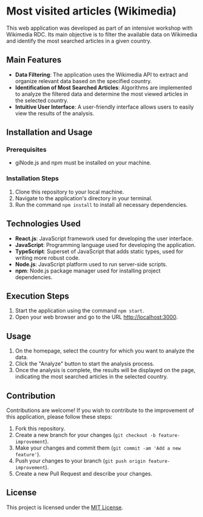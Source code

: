 
# Most visited articles (Wikimedia)

This web application was developed as part of an intensive workshop with Wikimedia RDC. Its main objective is to filter the available data on Wikimedia and identify the most searched articles in a given country.

## Main Features

- **Data Filtering**: The application uses the Wikimedia API to extract and organize relevant data based on the specified country.
- **Identification of Most Searched Articles**: Algorithms are implemented to analyze the filtered data and determine the most viewed articles in the selected country.
- **Intuitive User Interface**: A user-friendly interface allows users to easily view the results of the analysis.

## Installation and Usage

### Prerequisites

- giNode.js and npm must be installed on your machine.

### Installation Steps

1. Clone this repository to your local machine.
2. Navigate to the application's directory in your terminal.
3. Run the command `npm install` to install all necessary dependencies.

## Technologies Used

- **React.js**: JavaScript framework used for developing the user interface.
- **JavaScript**: Programming language used for developing the application.
- **TypeScript**: Superset of JavaScript that adds static types, used for writing more robust code.
- **Node.js**: JavaScript platform used to run server-side scripts.
- **npm**: Node.js package manager used for installing project dependencies.

## Execution Steps

1. Start the application using the command `npm start`.
2. Open your web browser and go to the URL [http://localhost:3000](http://localhost:3000).

## Usage

1. On the homepage, select the country for which you want to analyze the data.
2. Click the "Analyze" button to start the analysis process.
3. Once the analysis is complete, the results will be displayed on the page, indicating the most searched articles in the selected country.

## Contribution

Contributions are welcome! If you wish to contribute to the improvement of this application, please follow these steps:

1. Fork this repository.
2. Create a new branch for your changes (`git checkout -b feature-improvement`).
3. Make your changes and commit them (`git commit -am 'Add a new feature'`).
4. Push your changes to your branch (`git push origin feature-improvement`).
5. Create a new Pull Request and describe your changes.

## License

This project is licensed under the [MIT License](https://opensource.org/licenses/MIT).

